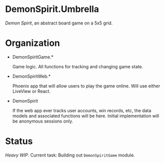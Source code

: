 # DemonSpirit.Umbrella

*Demon Spirit*, an abstract board game on a 5x5 grid.

# Organization

* DemonSpiritGame.*

  Game logic.  All functions for tracking and changing game state.
* DemonSpiritWeb.*

  Phoenix app that will allow users to play the game online.  Will use either LiveView or React.
* DemonSpirit

  If the web app ever tracks user accounts, win records, etc, the data models and associated functions
  will be here.  Initial implementation will be anonymous sessions only.

# Status

*Heavy WIP*.  Current task:  Building out `DemonSpiritGame` module.
